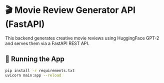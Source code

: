 # 🎬 Movie Review Generator API (FastAPI)

This backend generates creative movie reviews using HuggingFace GPT-2 and serves them via a FastAPI REST API.

## 🚀 Running the App

```bash
pip install -r requirements.txt
uvicorn main:app --reload
```
